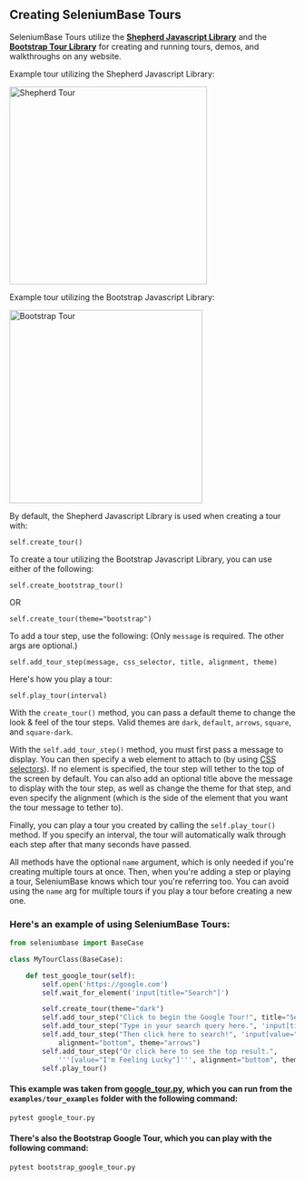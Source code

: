 ## Creating SeleniumBase Tours

SeleniumBase Tours utilize the **[Shepherd Javascript Library](https://cdnjs.com/libraries/shepherd/1.8.1)** and the **[Bootstrap Tour Library](https://cdnjs.com/libraries/bootstrap-tour)** for creating and running tours, demos, and walkthroughs on any website.

Example tour utilizing the Shepherd Javascript Library:

<img src="https://cdn2.hubspot.net/hubfs/100006/images/google_tour.gif" title="Shepherd Tour" height="348"><br>

Example tour utilizing the Bootstrap Javascript Library:

<img src="https://cdn2.hubspot.net/hubfs/100006/images/google_tour_2b.gif" title="Bootstrap Tour" height="340"><br>

By default, the Shepherd Javascript Library is used when creating a tour with:

``self.create_tour()``

To create a tour utilizing the Bootstrap Javascript Library, you can use either of the following:

``self.create_bootstrap_tour()``

OR

``self.create_tour(theme="bootstrap")``

To add a tour step, use the following: (Only ``message`` is required. The other args are optional.)

``self.add_tour_step(message, css_selector, title, alignment, theme)``

Here's how you play a tour:

``self.play_tour(interval)``

With the ``create_tour()`` method, you can pass a default theme to change the look & feel of the tour steps. Valid themes are ``dark``, ``default``, ``arrows``, ``square``, and ``square-dark``.

With the ``self.add_tour_step()`` method, you must first pass a message to display. You can then specify a web element to attach to (by using [CSS selectors](https://www.w3schools.com/cssref/css_selectors.asp)). If no element is specified, the tour step will tether to the top of the screen by default. You can also add an optional title above the message to display with the tour step, as well as change the theme for that step, and even specify the alignment (which is the side of the element that you want the tour message to tether to).

Finally, you can play a tour you created by calling the ``self.play_tour()`` method. If you specify an interval, the tour will automatically walk through each step after that many seconds have passed.

All methods have the optional ``name`` argument, which is only needed if you're creating multiple tours at once. Then, when you're adding a step or playing a tour, SeleniumBase knows which tour you're referring too. You can avoid using the ``name`` arg for multiple tours if you play a tour before creating a new one.

### Here's an example of using SeleniumBase Tours:

```python
from seleniumbase import BaseCase

class MyTourClass(BaseCase):

    def test_google_tour(self):
        self.open('https://google.com')
        self.wait_for_element('input[title="Search"]')

        self.create_tour(theme="dark")
        self.add_tour_step("Click to begin the Google Tour!", title="SeleniumBase Tours")
        self.add_tour_step("Type in your search query here.", 'input[title="Search"]')
        self.add_tour_step("Then click here to search!", 'input[value="Google Search"]',
            alignment="bottom", theme="arrows")
        self.add_tour_step("Or click here to see the top result.",
            '''[value="I'm Feeling Lucky"]''', alignment="bottom", theme="arrows")
        self.play_tour()
```

#### This example was taken from [google_tour.py](https://github.com/seleniumbase/SeleniumBase/blob/master/examples/tour_examples/google_tour.py), which you can run from the ``examples/tour_examples`` folder with the following command:

```bash
pytest google_tour.py
```

#### There's also the Bootstrap Google Tour, which you can play with the following command:

```bash
pytest bootstrap_google_tour.py
```
